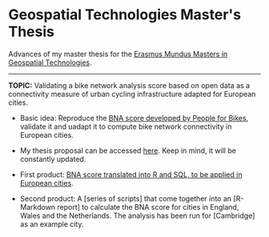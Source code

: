 # Geospatial Technologies Master's Thesis
Advances of my master thesis for the [Erasmus Mundus Masters in Geospatial Technologies](http://mastergeotech.info/).

---------------------------------------------------------------------------------------------------------------------------
__TOPIC:__ Validating a bike network analysis score based on open data as a connectivity measure of urban cycling infrastructure adapted for European cities.

* Basic idea: Reproduce the [BNA score developed by People for Bikes](https://bna.peopleforbikes.org/#/), validate it and uadapt it to compute bike network connectivity in European cities.

* My thesis proposal can be accessed [here](https://loreabad6.github.io/masters-thesis-geotech/Thesis_Proposal.html). Keep in mind, it will be constantly updated.

* First product: [BNA score translated into R and SQL, to be applied in European cities](https://loreabad6.github.io/masters-thesis-geotech/BNA-Europe.nb.html).

* Second product: A [series of scripts] that come together into an [R-Markdown report] to calculate the BNA score for cities in England, Wales and the Netherlands. The analysis has been run for [Cambridge] as an example city. 
